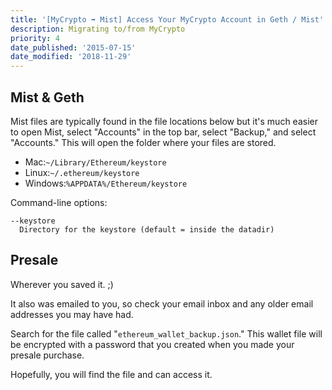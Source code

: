 ```yaml
---
title: '[MyCrypto ➡ Mist] Access Your MyCrypto Account in Geth / Mist'
description: Migrating to/from MyCrypto
priority: 4
date_published: '2015-07-15'
date_modified: '2018-11-29'
---
```


## Mist & Geth

Mist files are typically found in the file locations below but it's much easier to open Mist, select "Accounts" in the top bar, select "Backup," and select "Accounts." This will open the folder where your files are stored.

* Mac:`~/Library/Ethereum/keystore`
* Linux:`~/.ethereum/keystore`
* Windows:`%APPDATA%/Ethereum/keystore`

Command-line options:

```text
--keystore
  Directory for the keystore (default = inside the datadir)
```

## Presale

Wherever you saved it. ;)

It also was emailed to you, so check your email inbox and any older email addresses you may have had.

Search for the file called "`ethereum_wallet_backup.json`." This wallet file will be encrypted with a password that you created when you made your presale purchase.

Hopefully, you will find the file and can access it.
